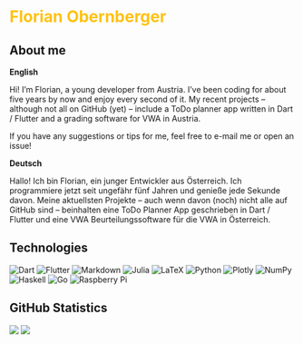 <h1 style="color: #ffc212">Florian Obernberger</h1>

## About me

**English**

Hi! I’m Florian, a young developer from Austria. I’ve been coding for about five years by now and enjoy every second of it. My recent projects – although not all on GitHub (yet) – include a ToDo planner app written in Dart / Flutter and a grading software for VWA in Austria.

If you have any suggestions or tips for me, feel free to e-mail me or open an issue!

**Deutsch**

Hallo! Ich bin Florian, ein junger Entwickler aus Österreich. Ich programmiere jetzt seit ungefähr fünf Jahren und genieße jede Sekunde davon. Meine aktuellsten Projekte – auch wenn davon (noch) nicht alle auf GitHub sind – beinhalten eine ToDo Planner App geschrieben in Dart / Flutter und eine VWA Beurteilungssoftware für die VWA in Österreich.

## Technologies

![Dart](https://img.shields.io/badge/dart-%230175C2.svg?style=for-the-badge&logo=dart&logoColor=white)
![Flutter](https://img.shields.io/badge/Flutter-%2302569B.svg?style=for-the-badge&logo=Flutter&logoColor=white)
![Markdown](https://img.shields.io/badge/markdown-%23000000.svg?style=for-the-badge&logo=markdown&logoColor=white)
![Julia](https://img.shields.io/badge/-Julia-9558B2?style=for-the-badge&logo=julia&logoColor=white)
![LaTeX](https://img.shields.io/badge/latex-%23008080.svg?style=for-the-badge&logo=latex&logoColor=white)
![Python](https://img.shields.io/badge/python-3670A0?style=for-the-badge&logo=python&logoColor=ffdd54)
![Plotly](https://img.shields.io/badge/Plotly-%233F4F75.svg?style=for-the-badge&logo=plotly&logoColor=white)
![NumPy](https://img.shields.io/badge/numpy-%23013243.svg?style=for-the-badge&logo=numpy&logoColor=white)
![Haskell](https://img.shields.io/badge/Haskell-5e5086?style=for-the-badge&logo=haskell&logoColor=white)
![Go](https://img.shields.io/badge/go-%2300ADD8.svg?style=for-the-badge&logo=go&logoColor=white)
![Raspberry Pi](https://img.shields.io/badge/-RaspberryPi-C51A4A?style=for-the-badge&logo=Raspberry-Pi)

## GitHub Statistics

![](https://github-readme-stats.vercel.app/api?username=florian-obernberger&theme=gruvbox&hide_border=false&include_all_commits=false&count_private=true)
![](https://github-readme-stats.vercel.app/api/top-langs/?username=florian-obernberger&theme=gruvbox&hide_border=false&include_all_commits=false&count_private=true&layout=compact)
